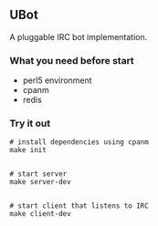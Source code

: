 ## UBot

A pluggable IRC bot implementation.

### What you need before start

* perl5 environment
* cpanm
* redis

### Try it out

    # install dependencies using cpanm
    make init
    
     
    # start server
    make server-dev
    
     
    # start client that listens to IRC
    make client-dev
